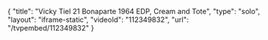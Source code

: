 {
    "title": "Vicky Tiel 21 Bonaparte 1964 EDP, Cream and Tote",
    "type": "solo",
    "layout": "iframe-static",
    "videoId": "112349832",
    "url": "\/tvpembed\/112349832"
}